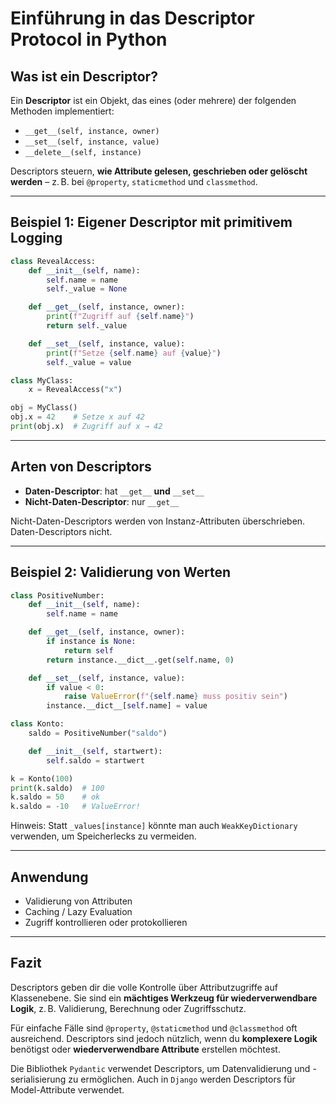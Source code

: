 # Einführung in das Descriptor Protocol in Python

## Was ist ein Descriptor?

Ein **Descriptor** ist ein Objekt, das eines (oder mehrere) der folgenden Methoden implementiert:

- `__get__(self, instance, owner)`
- `__set__(self, instance, value)`
- `__delete__(self, instance)`

Descriptors steuern, **wie Attribute gelesen, geschrieben oder gelöscht werden**
– z. B. bei `@property`, `staticmethod` und `classmethod`.

---

## Beispiel 1: Eigener Descriptor mit primitivem Logging

```python
class RevealAccess:
    def __init__(self, name):
        self.name = name
        self._value = None

    def __get__(self, instance, owner):
        print(f"Zugriff auf {self.name}")
        return self._value

    def __set__(self, instance, value):
        print(f"Setze {self.name} auf {value}")
        self._value = value

class MyClass:
    x = RevealAccess("x")

obj = MyClass()
obj.x = 42    # Setze x auf 42
print(obj.x)  # Zugriff auf x → 42
```

---

## Arten von Descriptors

- **Daten-Descriptor**: hat `__get__` **und** `__set__`
- **Nicht-Daten-Descriptor**: nur `__get__`

Nicht-Daten-Descriptors werden von Instanz-Attributen überschrieben. Daten-Descriptors nicht.

---

## Beispiel 2: Validierung von Werten

```python
class PositiveNumber:
    def __init__(self, name):
        self.name = name

    def __get__(self, instance, owner):
        if instance is None:
            return self
        return instance.__dict__.get(self.name, 0)

    def __set__(self, instance, value):
        if value < 0:
            raise ValueError(f"{self.name} muss positiv sein")
        instance.__dict__[self.name] = value

class Konto:
    saldo = PositiveNumber("saldo")

    def __init__(self, startwert):
        self.saldo = startwert

k = Konto(100)
print(k.saldo)  # 100
k.saldo = 50    # ok
k.saldo = -10   # ValueError!
```

Hinweis: Statt `_values[instance]` könnte man auch `WeakKeyDictionary` verwenden, um Speicherlecks zu vermeiden.

---

## Anwendung

- Validierung von Attributen
- Caching / Lazy Evaluation
- Zugriff kontrollieren oder protokollieren

---

## Fazit
Descriptors geben dir die volle Kontrolle über Attributzugriffe auf Klassenebene. Sie sind ein **mächtiges Werkzeug für wiederverwendbare Logik**, z. B. Validierung, Berechnung oder Zugriffsschutz.

Für einfache Fälle sind `@property`, `@staticmethod` und `@classmethod` oft ausreichend. Descriptors sind jedoch nützlich, wenn du **komplexere Logik** benötigst oder **wiederverwendbare Attribute** erstellen möchtest.

Die Bibliothek `Pydantic` verwendet Descriptors, um Datenvalidierung und -serialisierung zu ermöglichen. Auch in `Django` werden Descriptors für Model-Attribute verwendet.
